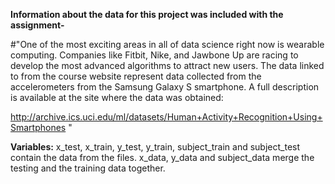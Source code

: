 **Information about the data for this project was included with the assignment-**

#"One of the most exciting areas in all of data science right now is wearable computing. 
Companies like Fitbit, Nike, and Jawbone Up are racing to develop the most advanced algorithms to attract new users. 
The data linked to from the course website represent data collected from the accelerometers from the Samsung Galaxy S smartphone. 
A full description is available at the site where the data was obtained:

http://archive.ics.uci.edu/ml/datasets/Human+Activity+Recognition+Using+Smartphones "

**Variables:** 
x_test, x_train, y_test, y_train, subject_train and subject_test contain the data from the files.
x_data, y_data and subject_data merge the testing and the training data together. 

